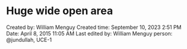# Huge wide open area

Created by: William Menguy
Created time: September 10, 2023 2:51 PM
Date: April 8, 2015 11:05 AM
Last edited by: William Menguy
person: @jundullah, UCE-1